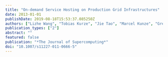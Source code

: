 ```yaml
---
title: "On-demand Service Hosting on Production Grid Infrastructures"
date: 2013-01-01
publishDate: 2019-08-18T15:53:37.085250Z
authors: ["Lizhe Wang", "Tobias Kurze", "Jie Tao", "Marcel Kunze", "Gregor von Laszewski"]
publication_types: ["2"]
abstract: ""
featured: false
publication: "*The Journal of Supercomputing*"
doi: "10.1007/s11227-011-0666-5"
---
```


